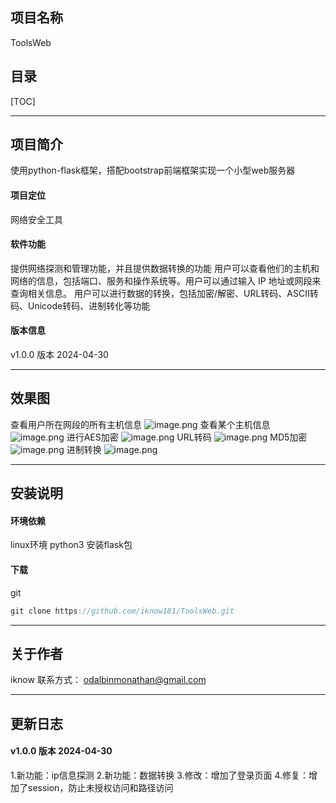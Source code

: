 ## 项目名称
ToolsWeb
## 目录
[TOC]

---

## 项目简介
使用python-flask框架，搭配bootstrap前端框架实现一个小型web服务器
#### 项目定位
网络安全工具
#### 软件功能
提供网络探测和管理功能，并且提供数据转换的功能
用户可以查看他们的主机和网络的信息，包括端口、服务和操作系统等。用户可以通过输入 IP 地址或网段来查询相关信息。
用户可以进行数据的转换，包括加密/解密、URL转码、ASCII转码、Unicode转码、进制转化等功能
#### 版本信息
v1.0.0 版本 2024-04-30

---

## 效果图
查看用户所在网段的所有主机信息
![image.png](https://cdn.nlark.com/yuque/0/2024/png/42426751/1714487482041-ec000140-caf6-42e2-adf1-581808290e84.png#averageHue=%23ddc297&clientId=ub2f6788e-2d97-4&from=paste&height=663&id=uad6b42af&originHeight=912&originWidth=1920&originalType=binary&ratio=1.375&rotation=0&showTitle=false&size=104117&status=done&style=none&taskId=ua43bcadd-84f1-498d-a907-a8772a729c5&title=&width=1396.3636363636363)
查看某个主机信息
![image.png](https://cdn.nlark.com/yuque/0/2024/png/42426751/1714487508190-9774ba72-77fa-4a61-a634-1380e4b94a0a.png#averageHue=%23e9ebd8&clientId=ub2f6788e-2d97-4&from=paste&height=663&id=u228e2008&originHeight=912&originWidth=1920&originalType=binary&ratio=1.375&rotation=0&showTitle=false&size=111793&status=done&style=none&taskId=u722369b4-8423-45c6-ad28-0bc52d3edc2&title=&width=1396.3636363636363)
进行AES加密
![image.png](https://cdn.nlark.com/yuque/0/2024/png/42426751/1714487635815-65e4783b-7e13-4d62-90d6-e21a29d06f51.png#averageHue=%23fefefe&clientId=ub2f6788e-2d97-4&from=paste&height=663&id=u6a5b43a0&originHeight=912&originWidth=1920&originalType=binary&ratio=1.375&rotation=0&showTitle=false&size=76486&status=done&style=none&taskId=ua4cd21d7-b03e-4cc2-a187-f9a0e82199e&title=&width=1396.3636363636363)
URL转码
![image.png](https://cdn.nlark.com/yuque/0/2024/png/42426751/1714487665955-7df069ed-47c6-4e54-84bb-38226ab43546.png#averageHue=%23fefefd&clientId=ub2f6788e-2d97-4&from=paste&height=663&id=ub8bb3d97&originHeight=912&originWidth=1920&originalType=binary&ratio=1.375&rotation=0&showTitle=false&size=78761&status=done&style=none&taskId=uab85ed56-b28d-459d-839e-9759498bf83&title=&width=1396.3636363636363)
MD5加密
![image.png](https://cdn.nlark.com/yuque/0/2024/png/42426751/1714487696771-a6ca214e-466b-4972-9e46-5b18655ac7cd.png#averageHue=%23fdfdfd&clientId=ub2f6788e-2d97-4&from=paste&height=663&id=ub0fb8d80&originHeight=912&originWidth=1920&originalType=binary&ratio=1.375&rotation=0&showTitle=false&size=85310&status=done&style=none&taskId=ubdf6ad4e-7443-406f-a48c-7a04ab70c64&title=&width=1396.3636363636363)
进制转换
![image.png](https://cdn.nlark.com/yuque/0/2024/png/42426751/1714487751324-d5bf421c-060f-42fe-bf91-714d4e0690aa.png#averageHue=%23fdfdfd&clientId=ub2f6788e-2d97-4&from=paste&height=663&id=u8caacd77&originHeight=912&originWidth=1920&originalType=binary&ratio=1.375&rotation=0&showTitle=false&size=70295&status=done&style=none&taskId=u21ce4daf-5094-432b-ae7d-ffcf3620539&title=&width=1396.3636363636363)

---

## 安装说明
#### 环境依赖
linux环境
python3
安装flask包
#### 下载
git
```javascript
git clone https://github.com/iknow181/ToolsWeb.git
```

---

## 关于作者
iknow
联系方式： odalbinmonathan@gmail.com  

---

## 更新日志
#### v1.0.0 版本 2024-04-30
1.新功能：ip信息探测
2.新功能：数据转换
3.修改：增加了登录页面
4.修复：增加了session，防止未授权访问和路径访问

